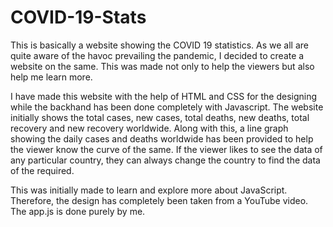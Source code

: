 # COVID-19-Stats

This is basically a website showing the COVID 19 statistics. As we all are quite aware of the havoc prevailing the pandemic, I decided to create a website on the same. This was made not only to help the viewers but also help me learn more. 

I have made this website with the help of HTML and CSS for the designing while the backhand has been done completely with Javascript.  The website initially shows the total cases, new cases, total deaths, new deaths, total recovery and new recovery worldwide. Along with this, a line graph showing the daily cases and deaths worldwide has been provided to help the viewer know the curve of the same. If the viewer likes to see the data of any particular country, they can always change the country to find the data of the required. 

This was initially made to learn and explore more about JavaScript. Therefore, the design has completely been taken from a YouTube video. The app.js is done purely by me. 

